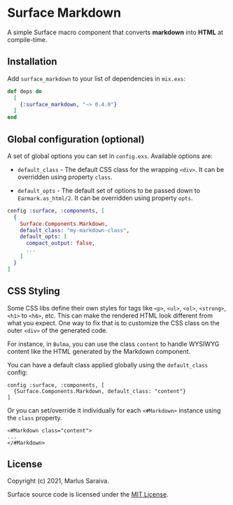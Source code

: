 # Surface Markdown

A simple Surface macro component that converts **markdown** into **HTML** at compile-time.

## Installation

Add `surface_markdown` to your list of dependencies in `mix.exs`:

```elixir
def deps do
  [
    {:surface_markdown, "~> 0.4.0"}
  ]
end
```

## Global configuration (optional)

A set of global options you can set in `config.exs`. Available options are:

  * `default_class` - The default CSS class for the wrapping `<div>`. It
  can be overridden using property `class`.

  * `default_opts` - The default set of options to be passed down to `Earmark.as_html/2`.
  It can be overridden using property `opts`.

```elixir
config :surface, :components, [
  {
    Surface.Components.Markdown,
    default_class: "my-markdown-class",
    default_opts: [
      compact_output: false,
      ...
    ]
  }
]
```

## CSS Styling

Some CSS libs define their own styles for tags like `<p>`, `<ul>`, `<ol>`, `<strong>`,
`<h1>` to `<h6>`, etc. This can make the rendered HTML look different from what you
expect. One way to fix that is to customize the CSS class on the outer `<div>` of the
generated code.

For instance, in `Bulma`, you can use the class `content` to handle WYSIWYG content
like the HTML generated by the Markdown component.

You can have a default class applied globally using the `default_class` config:

```
config :surface, :components, [
  {Surface.Components.Markdown, default_class: "content"}
]
```

Or you can set/override it individually for each `<#Markdown>` instance using
the `class` property.

```
<#Markdown class="content">
...
</#Markdown>
```

## License

Copyright (c) 2021, Marlus Saraiva.

Surface source code is licensed under the [MIT License](LICENSE.md).

